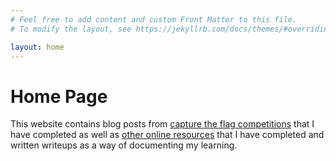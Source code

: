 ```yaml
---
# Feel free to add content and custom Front Matter to this file.
# To modify the layout, see https://jekyllrb.com/docs/themes/#overriding-theme-defaults

layout: home
---
```


# Home Page

This website contains blog posts from [capture the flag competitions](https://nicholaskl.github.io/blog-ctf/) that I have completed as well as [other online resources](https://nicholaskl.github.io/blog-resources/) that I have completed and written writeups as a way of documenting my learning.